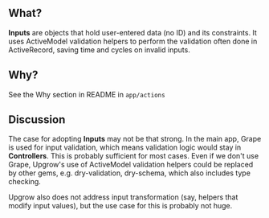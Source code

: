 ## What?
**Inputs** are objects that hold user-entered data (no ID) and its constraints. It uses ActiveModel validation helpers 
to perform the validation often done in ActiveRecord, saving time and cycles on invalid inputs.

## Why?

See the Why section in README in `app/actions`

## Discussion
The case for adopting **Inputs** may not be that strong. In the main app, Grape is used for input
validation, which means validation logic would stay in **Controllers**. This is probably sufficient for most cases.
Even if we don't use Grape, Upgrow's use of ActiveModel validation helpers could be replaced by other gems, 
e.g. dry-validation, dry-schema, which also includes type checking.

Upgrow also does not address input transformation (say, helpers that modify input values), but the use case for this
is probably not huge.


